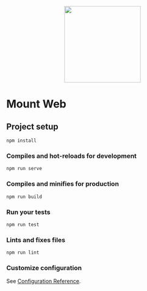 <p align="center"><img src="https://github.com/ludonvl/mount-web/blob/master/mount-logo-named.png" width="200"></p>

# Mount Web


## Project setup
```
npm install
```

### Compiles and hot-reloads for development
```
npm run serve
```

### Compiles and minifies for production
```
npm run build
```

### Run your tests
```
npm run test
```

### Lints and fixes files
```
npm run lint
```

### Customize configuration
See [Configuration Reference](https://cli.vuejs.org/config/).
